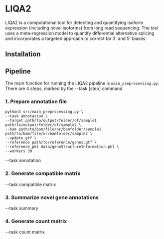 # LIQA2
LIQA2 is a computational tool for detecting and quantifying isoform expression (including novel isoforms) from long read sequencing. The tool uses a meta-regression model to quantify differential alternative splicing and incorporates a targeted approach to correct for 3' and 5' biases.

## Installation

## Pipeline
The main function for running the LIQA2 pipeline is `main_preprocessing.py`. There are 4 steps, marked by the --task [step] command.
### 1. Prepare annotation file
```
python3 src/main_preprocessing.py \
--task annotation \
--target path/to/output/folder/of/sample1 path/to/output/folder/of/sample2 \
--bam path/to/bam/file/or/bamfolder/sample1 path/to/bam/file/or/bamfolder/sample2 \
--update_gtf \
--reference path/to/reference/genes.gtf \
--reference_pkl data/geneStructureInformation.pkl \
--workers 30
```
--task annotation
### 2. Generate compatible matrix
--task compatible matrix
### 3. Summarize novel gene annotations
--task summary
### 4. Generate count matrix
--task count matrix
